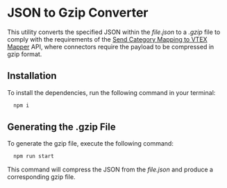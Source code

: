 
# JSON to Gzip Converter

This utility converts the specified JSON within the *file.json* to a *.gzip* file to comply with the requirements of the [Send Category Mapping to VTEX Mapper](https://developers.vtex.com/docs/api-reference/marketplace-protocol-external-marketplace-mapper#post-/api/mkp-category-mapper/categories/marketplace/-id-) API, where connectors require the payload to be compressed in gzip format.

## Installation

To install the dependencies, run the following command in your terminal:

```bash
  npm i
```

## Generating the .gzip File

To generate the gzip file, execute the following command:

```bash
  npm run start
```

This command will compress the JSON from the *file.json* and produce a corresponding gzip file.